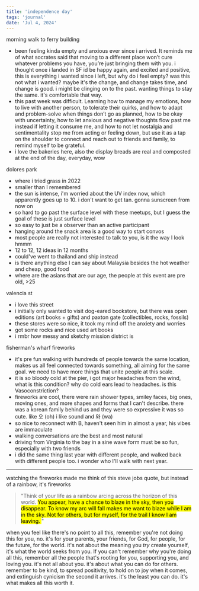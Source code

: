 ```yaml
---
title: 'independence day'
tags: 'journal'
date: 'Jul 4, 2024'
---
```


morning walk to ferry building

- been feeling kinda empty and anxious ever since i arrived. It reminds me of what socrates said that moving to a different place won’t cure whatever problems you have, you’re just bringing them with you. i thought once i landed in SF id be happy again, and excited and positive, this is everything i wanted since i left, but why do i feel empty? was this not what i wanted? maybe it's the change, and change takes time, and change is good. i might be clinging on to the past. wanting things to stay the same. it's comfortable that way.
- this past week was difficult. Learning how to manage my emotions, how to live with another person, to tolerate their quirks, and how to adapt and problem-solve when things don’t go as planned, how to be okay with uncertainty, how to let anxious and negative thoughts flow past me instead if letting it consume me, and how to not let nostalgia and sentimentality stop me from acting or feeling down, but use it as a tap on the shoulder to connect and reach out to friends and family, to remind myself to be grateful.
- i love the bakeries here, also the display breads are real and composted at the end of the day, everyday, wow

dolores park

- where i tried grass in 2022
- smaller than I remembered
- the sun is intense, i'm worried about the UV index now, which apparently goes up to 10. i don't want to get tan. gonna sunscreen from now on
- so hard to go past the surface level with these meetups, but I guess the goal of these is just surface level
- so easy to just be a observer than an active participant
- hanging around the snack area is a good way to start convos
- most people are really not interested to talk to you, is it the way I look hmmm
- 12 to 12, 12 ideas in 12 months
- could've went to thailand and ship instead
- is there anything else I can say about Malaysia besides the hot weather and cheap, good food
- where are the asians that are our age, the people at this event are pre old, >25

valencia st

- i love this street
- i initially only wanted to visit dog-eared bookstore, but there was open editions (art books + gifts) and paxton gate (collectibles, rocks, fossils)
- these stores were so nice, it took my mind off the anxiety and worries
- got some rocks and nice used art books
- i rmbr how messy and sketchy mission district is

fisherman's wharf fireworks

- it's pre fun walking with hundreds of people towards the same location, makes us all feel connected towards something, all aiming for the same goal. we need to have more things that unite people at this scale.
- it is so bloody cold at the pier, i got major headaches from the wind, what is this condition? why do cold ears lead to headaches. is this Vasoconstriction?
- fireworks are cool, there were rain shower types, smiley faces, big ones, moving ones, and more shapes and forms that I can't describe. there was a korean family behind us and they were so expressive it was so cute. like 오 (oh) i like sound and 와 (wa)
- so nice to reconnect with B, haven't seen him in almost a year, his vibes are immaculate
- walking conversations are the best and most natural
- driving from Virginia to the bay in a sine wave form must be so fun, especially with two friends
- i did the same thing last year with different people, and walked back with different people too. i wonder who I'll walk with next year.

---

watching the fireworks made me think of this steve jobs quote, but instead of a rainbow, it's fireworks

> "Think of your life as a rainbow arcing across the horizon of this world. <mark>You appear, have a chance to blaze in the sky, then you disappear. To know my arc will fall makes me want to blaze while I am in the sky. Not for others, but for myself, for the trail I know I am leaving. </mark>"

when you feel like there's no point to all this, remember you're not doing this for you, no. it's for your parents, your friends, for God, for people, for the future, for the world. it's not about the meaning you _try_ create yourself, it's what the world seeks from you. If you can't remember why you're doing all this, remember all the people that's rooting for you, supporting you, and loving you. it's not all about you. it's about what you can do for others. remember to be kind, to spread positivity, to hold on to joy when it comes, and extinguish cynicism the second it arrives. it's the least you can do. it's what makes all this worth it.
